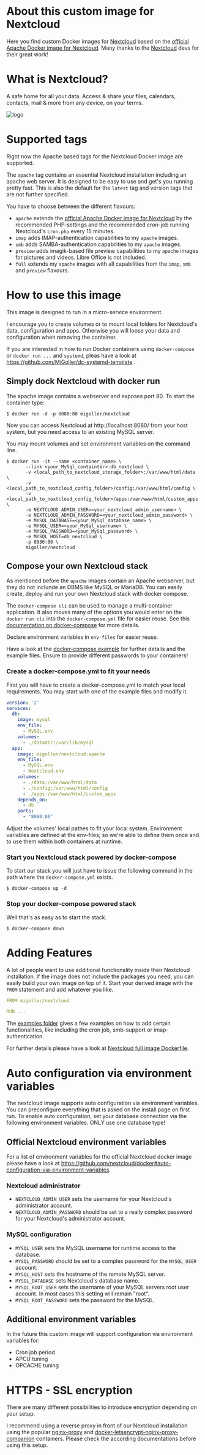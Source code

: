 # About this custom image for Nextcloud
Here you find custom Docker images for [Nextcloud](https://nextcloud.com/) based on the [official Apache Docker image for Nextcloud](https://hub.docker.com/_/nextcloud/). Many thanks to the [Nextcloud](https://nextcloud.com/) devs for their great work!

# What is Nextcloud?
A safe home for all your data. Access & share your files, calendars, contacts, mail & more from any device, on your terms.

![logo](https://cdn.rawgit.com/nextcloud/docker/57b5e03f2abe51f81aa9a5c80018d10b5ed1c353/logo.svg)

# Supported tags
Right now the Apache based tags for the Nextcloud Docker image are supported.

The `apache` tag contains an essential Nextcloud installation including an apache web server. It is designed to be easy to use and get's you running pretty fast. This is also the default for the `latest` tag and version tags that are not further specified.

You have to choose between the different flavours:
*   `apache` extends the [official Apache Docker image for Nextcloud](https://hub.docker.com/_/nextcloud/) by the recommended PHP-settings and the recommended cron-job running Nextcloud's ```cron.php``` every 15 minutes.
*   `imap` adds IMAP-authentication capabilities to my `apache` images.
*   `smb` adds SAMBA-authentication capabilities to my `apache` images.
*   `preview` adds imagik-based file preview capabilities to my `apache` images for pictures and videos. Libre Office is not included.
*   `full` extends my `apache` images with all capabilities from the `imap`, `smb` and `preview` flavours.

# How to use this image
This image is designed to run in a micro-service environment.

I encourage you to create volumes or to mount local folders for Nextcloud's data, configuration and apps. Otherwise you will loose your data and configuration when removing the container.

If you are interested in how to run Docker containers using `docker-compose` or `docker run ...` and `systemd`, pleas have a look at https://github.com/MiGoller/dc-systemd-template .

## Simply dock Nextcloud with docker run
The apache image contains a webserver and exposes port 80. To start the container type:
```console
$ docker run -d -p 8080:80 migoller/nextcloud
```

Now you can access Nextcloud at http://localhost:8080/ from your host system, but you need access to an existing MySQL server.

You may mount volumes and set environment variables on the command line.
```console
$ docker run -it --name <container_name> \
       --link <your_MySql_containter>:db_nextcloud \
       -v <local_path_to_nextcloud_storage_folder>:/var/www/html/data \
       -v <local_path_to_nextcloud_config_folder>/config:/var/www/html/config \
       -v <local_path_to_nextcloud_config_folder>/apps:/var/www/html/custom_apps \
       -e NEXTCLOUD_ADMIN_USER=<your_nextcloud_admin_username> \
       -e NEXTCLOUD_ADMIN_PASSWORD=<your_nextcloud_admin_password> \
       -e MYSQL_DATABASE=<your_MySql_database_name> \
       -e MYSQL_USER=<your_MySql_username> \
       -e MYSQL_PASSWORD=<your_MySql_password> \
       -e MYSQL_HOST=db_nextcloud \
       -p 8080:80 \
       migoller/nextcloud
```

## Compose your own Nextcloud stack
As mentioned before the `apache` images contain an Apache webserver, but they do not inclunde an DBMS like MySQL or MariaDB. You can easily create, deploy and run your own Nextcloud stack with docker compose.

The `docker-compose cli` can be used to manage a multi-container application. It also moves many of the options you would enter on the `docker run cli` into the `docker-compose.yml` file for easier reuse. See this [documentation on docker-compose](https://docs.docker.com/compose/overview/) for more details.

Declare environment variables in `env-files` for easier reuse.

Have a look at the [docker-compose example](../../apache/examples/docker-compose) for further details and the example files. Ensure to provide different passwords to your containers!

### Create a docker-compose.yml to fit your needs
First you will have to create a docker-compose.yml to match your local requirements. You may start with one of the example files and modify it.
```yaml
version: '2'
services:
  db:
    image: mysql
    env_file:
      - MySQL.env
    volumes:
      - ./datadir:/var/lib/mysql
  app:
    image: migoller/nextcloud:apache
    env_file:
      - MySQL.env
      - Nextcloud.env
    volumes:
      - ./data:/var/www/html/data
      - ./config:/var/www/html/config
      - ./apps:/var/www/html/custom_apps
    depends_on:
      - db
    ports:
      - "8080:80"
```
Adjust the volumes' local pathes to fit your local system. Environment variables are defined at the env-files; so we're able to define them once and to use them within both containers at runtime.

### Start you Nextcloud stack powered by docker-compose
To start our stack you will just have to issue the following command in the path where the `docker-compose.yml` exists.
```console
$ docker-compose up -d
```

### Stop your docker-compose powered stack
Well that's as easy as to start the stack.
```console
$ docker-compose down
```

# Adding Features
A lot of people want to use additional functionality inside their Nextcloud installation. If the image does not include the packages you need, you can easily build your own image on top of it.
Start your derived image with the `FROM` statement and add whatever you like.

```yaml
FROM migoller/nextcloud

RUN ...

```
The [examples folder](https://github.com/nextcloud/docker/blob/master/.examples) gives a few examples on how to add certain functionalities, like including the cron job, smb-support or imap-authentication. 

For further details please have a look at [Nextcloud full image Dockerfile](https://github.com/nextcloud/docker/blob/master/.examples/dockerfiles/full/apache/Dockerfile).

# Auto configuration via environment variables
The nextcloud image supports auto configuration via environment variables. You can preconfigure everything that is asked on the install page on first run. To enable auto configuration, set your database connection via the following environment variables. ONLY use one database type!

## Official Nextcloud environment variables
For a list of environment variables for the official Nextcloud docker image please have a look at https://github.com/nextcloud/docker#auto-configuration-via-environment-variables.

### Nextcloud administrator
* `NEXTCLOUD_ADMIN_USER` sets the username for your Nextcloud's administrator account.
* `NEXTCLOUD_ADMIN_PASSWORD` should be set to a really complex password for your Nextcloud's administrator account.

### MySQL configuration
* `MYSQL_USER` sets the MySQL username for runtime access to the database.
* `MYSQL_PASSWORD` should be set to a complex password for the `MYSQL_USER` account.
* `MYSQL_HOST` sets the hostname of the remote MySQL server.
* `MYSQL_DATABASE` sets Nextcloud's database name.
* `MYSQL_ROOT_USER` sets the username of your MySQL servers root user account. In most cases this setting will remain "root".
* `MYSQL_ROOT_PASSWORD` sets the password for the MySQL.

## Additional environment variables
In the future this custom image will support configuration via environment variables for:
*   Cron job period
*   APCU tuning
*   OPCACHE tuning

# HTTPS - SSL encryption
There are many different possibilities to introduce encryption depending on your setup. 

I recommend using a reverse proxy in front of our Nextcloud installation using the popular [nginx-proxy](https://github.com/jwilder/nginx-proxy) and [docker-letsencrypt-nginx-proxy-companion](https://github.com/JrCs/docker-letsencrypt-nginx-proxy-companion) containers. Please check the according documentations before using this setup.
